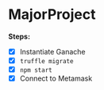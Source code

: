 # MajorProject

**Steps:**
- [x] Instantiate Ganache
- [x] `truffle migrate`
- [x] `npm start`
- [x] Connect to Metamask
